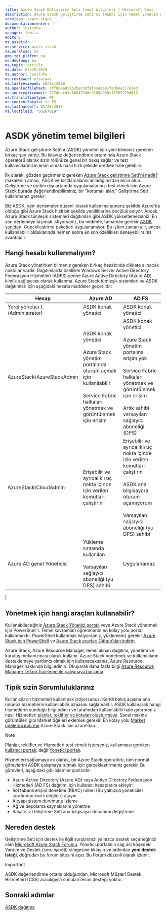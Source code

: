 ```yaml
---
title: Azure Stack Geliştirme Seti temel bilgileri | Microsoft Docs
description: Azure Stack geliştirme Seti'ni (ASDK) için temel yönetim görevlerini gerçekleştirmek nasıl açıklar.
services: azure-stack
documentationcenter: ''
author: justinha
manager: femila
editor: ''
ms.assetid: ''
ms.service: azure-stack
ms.workload: na
pms.tgt_pltfrm: na
ms.devlang: na
ms.topic: article
ms.date: 02/19/2019
ms.author: justinha
ms.reviewer: misainat
ms.lastreviewed: 10/15/2018
ms.openlocfilehash: cff86ea851b2be030faf0c42a91fed60ac17634d
ms.sourcegitcommit: 797dbacd1c6b8479d8c9189a939a13709228d816
ms.translationtype: MT
ms.contentlocale: tr-TR
ms.lasthandoff: 05/28/2019
ms.locfileid: "66267019"
---
```

# <a name="asdk-administration-basics"></a>ASDK yönetim temel bilgileri 
Azure Stack geliştirme Seti'ni (ASDK) yönetim için yeni bilmeniz gereken birkaç şey vardır. Bu kılavuz değerlendirme ortamında Azure Stack operatörü olarak sizin rolünüze genel bir bakış sağlar ve test kullanıcılarınızın emin olmak nasıl hızlı şekilde üretken hale gelebilir.

İlk olarak, gözden geçirmeniz gereken [Azure Stack geliştirme Seti'ni nedir?](asdk-what-is.md) makalenin amacı, ASDK ve kısıtlamalarını anladığınızdan emin olun. Geliştirme ve üretim dışı ortamda uygulamalarınızı test etmek için Azure Stack burada değerlendirebilirsiniz, bir "korumalı alan," Geliştirme Seti kullanmanız gerekir. 

Biz ASDK, yeni derlemeler düzenli olarak kullanıma sunarız şekilde Azure'da olduğu gibi Azure Stack hızlı bir şekilde yeniliklerine öncülük ediyor. Ancak, Azure Stack tümleşik sistemleri dağıtımları gibi ASDK yükseltemezsiniz. En son derlemeye taşımak istiyorsanız, bu nedenle, tamamen gerekir [ASDK yeniden](asdk-redeploy.md). Güncelleştirme paketleri uygulanamıyor. Bu işlem zaman alır, ancak kullanılabilir olduklarında hemen sonra en son özellikleri deneyebilirsiniz avantajdır. 

## <a name="what-account-should-i-use"></a>Hangi hesabı kullanmalıyım?
Azure Stack yönetirken bilmeniz gereken birkaç hesabında dikkate alınacak noktalar vardır. Dağıtımlarda özellikle Windows Server Active Directory Federasyon Hizmetleri (ADFS) yerine Azure Active Directory (Azure AD) kimlik sağlayıcısı olarak kullanma. Azure Stack tümleşik sistemleri ve ASDK dağıtımları için aşağıdaki hesabı maddeler geçerlidir:

|Hesap|Azure AD|AD FS|
|-----|-----|-----|
|Yerel yönetici (. \Administrator)|ASDK konak yönetici|ASDK konak yönetici|
|AzureStack\AzureStackAdmin|ASDK konak yönetici<br><br>Azure Stack yönetim portalında oturum açmak için kullanılabilir<br><br>Service Fabric halkaları yönetmek ve görüntülemek için erişim|ASDK konak yönetici<br><br>Azure Stack yönetim portalına erişim yok<br><br>Service Fabric halkaları yönetmek ve görüntülemek için erişim<br><br>Artık sahibi varsayılan sağlayıcı aboneliği (DPS)|
|AzureStack\CloudAdmin|Erişebilir ve ayrıcalıklı uç nokta içinde izin verilen komutları çalıştırın|Erişebilir ve ayrıcalıklı uç nokta içinde izin verilen komutları çalıştırın<br><br>ASDK ana bilgisayara oturum açamıyorum<br><br>Varsayılan sağlayıcı aboneliği (yu DPS) sahibi|
|Azure AD genel Yöneticisi|Yükleme sırasında kullanılan<br><br>Varsayılan sağlayıcı aboneliği (yu DPS) sahibi|Uygulanamaz|
|

## <a name="what-tools-do-i-use-to-manage"></a>Yönetmek için hangi araçları kullanabilir?
Kullanabileceğiniz [Azure Stack Yönetici portalı](https://adminportal.local.azurestack.external) veya Azure Stack yönetmek için PowerShell'i. Temel kavramları öğrenmenin en kolay yolu portalı kullanmaktır. PowerShell kullanmak istiyorsanız, yüklemeniz gerekir [Azure Stack için PowerShell](asdk-post-deploy.md#install-azure-stack-powershell) ve [Azure Stack araçları Github'dan indirin](asdk-post-deploy.md#download-the-azure-stack-tools).

Azure Stack, Azure Resource Manager, temel alınan dağıtımı, yönetimi ve kuruluş mekanizması olarak kullanır. Azure Stack yönetmek ve kullanıcıların desteklemeye yardımcı olmak için kullanacaksanız, Azure Resource Manager hakkında bilgi edinin. Okuyarak daha fazla bilgi [Azure Resource Manager Teknik İnceleme ile çalışmaya başlama](https://download.microsoft.com/download/E/A/4/EA4017B5-F2ED-449A-897E-BD92E42479CE/Getting_Started_With_Azure_Resource_Manager_white_paper_EN_US.pdf).

## <a name="your-typical-responsibilities"></a>Tipik sizin Sorumluluklarınız
Kullanıcıların hizmetleri kullanmak istiyorsunuz. Kendi bakış açısına ana rolünüz hizmetlerin kullanılabilir olmasını sağlamaktır. ASDK kullanarak hangi hizmetlerin sunduğu bilgi edinin ve tarafından kullanılabilir hale getirmeniz nasıl Hizmetleri [planlar, teklifler ve kotaları oluşturmaya](../operator/azure-stack-tutorial-tenant-vm.md). Sanal makine görüntüleri gibi Market öğeleri eklemek gerekir. En kolay yolu [Market öğelerini indirme](../operator/azure-stack-create-and-publish-marketplace-item.md) Azure Stack için azure'dan.

> [!NOTE]
> Planlar, teklifler ve Hizmetleri test etmek isterseniz, kullanması gereken [kullanıcı portalı](https://portal.local.azurestack.external); değil [Yönetici portalı](https://adminportal.local.azurestack.external).

Hizmetleri sağlamaya ek olarak, bir Azure Stack operatörü, tüm normal görevlerini ASDK çalışmaya tutmak için gerçekleştirmeniz gerekir. Bu görevleri, aşağıdaki gibi işlemler şunlardır:
- Azure Active Directory (Azure AD) veya Active Directory Federasyon Hizmetleri (AD FS) dağıtımı için kullanıcı hesaplarını ekleyin.
- Rol tabanlı erişim denetimi (RBAC) rolleri (Bu yalnızca yöneticiler tarafından kısıtlı değildir) atayın.
- Altyapı sistem durumunu izleme
- Ağ ve depolama kaynaklarını yönetme
- Başarısız Geliştirme Seti ana bilgisayar donanımı değiştirme 

## <a name="where-to-get-support"></a>Nereden destek
Geliştirme Seti için destek ile ilgili sorularınızı yalnızca destek seçeneğinizi olan [Microsoft Azure Stack Forumu](https://social.msdn.microsoft.com/Forums/azure/home?forum=azurestack). Yönetici portalının sağ üst köşedeki Yardım ve Destek (soru işareti) simgesine tıklayın ve ardından **yeni destek isteği**, doğrudan bu forum sitesini açar. Bu Forum düzenli olarak izlenir. 

> [!IMPORTANT]
> ASDK değerlendirme ortamı olduğundan, Microsoft Müşteri Destek Hizmetleri (CSS) aracılığıyla sunulan resmi desteği yoktur.

## <a name="next-steps"></a>Sonraki adımlar
[ASDK dağıtma](asdk-install.md)

